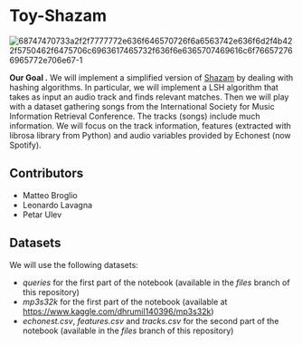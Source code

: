 # Toy-Shazam

![68747470733a2f2f7777772e636f646570726f6a6563742e636f6d2f4b422f5750462f6475706c6963617465732f636f6e6365707469616c6f766572766965772e706e67-1](https://user-images.githubusercontent.com/91341004/151998516-2c311377-a9a6-4d09-8339-6eba83cc8b59.png)



**Our Goal .** We will implement a simplified version of [Shazam](https://www.shazam.com) by dealing with hashing algorithms. In particular, we will implement a LSH algorithm that takes as input an audio track and finds relevant matches. Then we will play with a dataset gathering songs from the International Society for Music Information Retrieval Conference. The tracks (songs) include much information. We will focus on the track information, features (extracted with librosa library from Python) and audio variables provided by Echonest (now Spotify).

## Contributors
- Matteo Broglio
- Leonardo Lavagna
- Petar Ulev

## Datasets 
We will use the following datasets:
- *queries* for the first part of the notebook (available in the *files* branch of this repository)
- *mp3s32k* for the first part of the notebook (available at https://www.kaggle.com/dhrumil140396/mp3s32k)
- *echonest.csv*, *features.csv* and *tracks.csv* for the second part of the notebook (available in the *files* branch of this repository)
